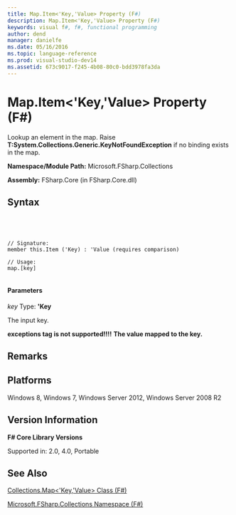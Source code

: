 ```yaml
---
title: Map.Item<'Key,'Value> Property (F#)
description: Map.Item<'Key,'Value> Property (F#)
keywords: visual f#, f#, functional programming
author: dend
manager: danielfe
ms.date: 05/16/2016
ms.topic: language-reference
ms.prod: visual-studio-dev14
ms.assetid: 673c9017-f245-4b08-80c0-bdd3978fa3da 
---
```


# Map.Item<'Key,'Value> Property (F#)

Lookup an element in the map. Raise **T:System.Collections.Generic.KeyNotFoundException** if no binding exists in the map.

**Namespace/Module Path:** Microsoft.FSharp.Collections

**Assembly:** FSharp.Core (in FSharp.Core.dll)


## Syntax



```




// Signature:
member this.Item ('Key) : 'Value (requires comparison)

// Usage:
map.[key]


```





#### Parameters
*key*
Type: **'Key**


The input key.



**exceptions tag is not supported!!!!**
**The value mapped to the key.**
## Remarks

## Platforms
Windows 8, Windows 7, Windows Server 2012, Windows Server 2008 R2


## Version Information
**F# Core Library Versions**

Supported in: 2.0, 4.0, Portable




## See Also
[Collections.Map&#60;'Key,'Value&#62; Class &#40;F&#35;&#41;](Collections.Map%5B%27Key%2C%27Value%5D-Class-%5BFSharp%5D.md)

[Microsoft.FSharp.Collections Namespace &#40;F&#35;&#41;](Microsoft.FSharp.Collections-Namespace-%5BFSharp%5D.md)

